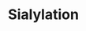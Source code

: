 ---
annotations:
- id: PW:0000432
  parent: regulatory pathway
  type: Pathway Ontology
  value: protein modification pathway
- id: PW:0000004
  parent: regulatory pathway
  type: Pathway Ontology
  value: regulatory pathway
authors:
- Khanspers
- Eweitz
citedin: ''
communities: []
description: 'This pathway describes the biosynthesis, activation and transfer of
  the sialic acid Neu5Ac to glycoproteins. Sialic acids are acidic sugar molecules
  that commonly occur as the terminal sugar as part of glycoproteins and glycolipids
  on the surface of cells. Sialylated conjugates play important roles in many processes,
  including cell recognition and signaling, neuronal development, cancer metastasis
  and bacterial or viral infection. The two most commonly mammalian sialic acids are
  N-acetylneuraminic acid (Neu5Ac) and N-glycolylneuraminic acid (Neu5Gc).  This pathway
  was modeled based on figure 1 from [https://europepmc.org/article/MED/31979120 Zhou
  et al]. '
last-edited: 2024-07-27
ndex: null
organisms:
- Homo sapiens
redirect_from:
- /index.php/Pathway:WP5151
- /instance/WP5151
- /instance/WP5151_r134713
revision: r134713
schema-jsonld:
- '@context': https://schema.org/
  '@id': https://wikipathways.github.io/pathways/WP5151.html
  '@type': Dataset
  creator:
    '@type': Organization
    name: WikiPathways
  description: 'This pathway describes the biosynthesis, activation and transfer of
    the sialic acid Neu5Ac to glycoproteins. Sialic acids are acidic sugar molecules
    that commonly occur as the terminal sugar as part of glycoproteins and glycolipids
    on the surface of cells. Sialylated conjugates play important roles in many processes,
    including cell recognition and signaling, neuronal development, cancer metastasis
    and bacterial or viral infection. The two most commonly mammalian sialic acids
    are N-acetylneuraminic acid (Neu5Ac) and N-glycolylneuraminic acid (Neu5Gc).  This
    pathway was modeled based on figure 1 from [https://europepmc.org/article/MED/31979120
    Zhou et al]. '
  keywords:
  - ''
  - Aldehydo-N-acetyl-D-mannosamine 6-phosphate
  - CMAS
  - CMP-N-acetyl-beta-neuraminic acid
  - GNE
  - Glucose
  - N-acetyl-D-mannosamine
  - N-acetylneuraminic acid
  - N-acetylneuraminic acid 9-phosphate
  - NANP
  - NANS
  - SLC35A1
  license: CC0
  name: 'Sialylation '
seo: CreativeWork
title: 'Sialylation '
wpid: WP5151
---